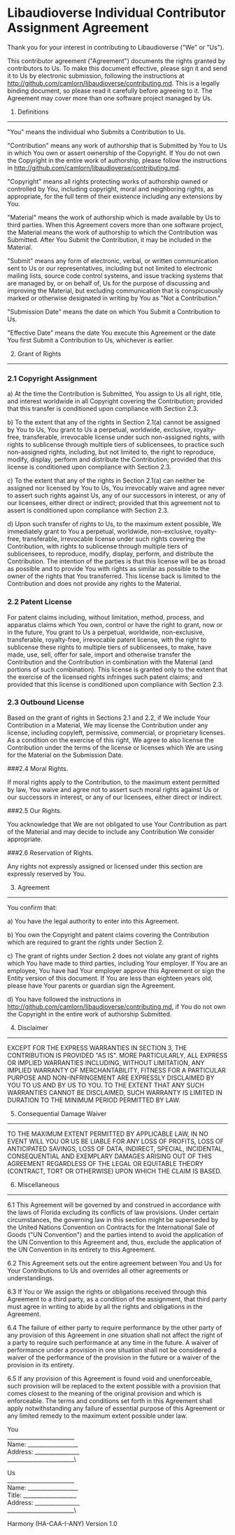 Libaudioverse Individual Contributor Assignment Agreement
=========================================================

Thank you for your interest in contributing to Libaudioverse ("We" or
"Us").

This contributor agreement ("Agreement") documents the rights granted by
contributors to Us. To make this document effective, please sign it and
send it to Us by electronic submission, following the instructions at
http://github.com/camlorn/libaudioverse/contributing.md. This is a
legally binding document, so please read it carefully before agreeing to
it. The Agreement may cover more than one software project managed by
Us.

1. Definitions
--------------

"You" means the individual who Submits a Contribution to Us.

"Contribution" means any work of authorship that is Submitted by You to
Us in which You own or assert ownership of the Copyright. If You do not
own the Copyright in the entire work of authorship, please follow the
instructions in http://github.com/camlorn/libaudioverse/contributing.md.

"Copyright" means all rights protecting works of authorship owned or
controlled by You, including copyright, moral and neighboring rights, as
appropriate, for the full term of their existence including any
extensions by You.

"Material" means the work of authorship which is made available by Us to
third parties. When this Agreement covers more than one software
project, the Material means the work of authorship to which the
Contribution was Submitted. After You Submit the Contribution, it may be
included in the Material.

"Submit" means any form of electronic, verbal, or written communication
sent to Us or our representatives, including but not limited to
electronic mailing lists, source code control systems, and issue
tracking systems that are managed by, or on behalf of, Us for the
purpose of discussing and improving the Material, but excluding
communication that is conspicuously marked or otherwise designated in
writing by You as "Not a Contribution."

"Submission Date" means the date on which You Submit a Contribution to
Us.

"Effective Date" means the date You execute this Agreement or the date
You first Submit a Contribution to Us, whichever is earlier.

2. Grant of Rights
------------------

### 2.1 Copyright Assignment

a) At the time the Contribution is Submitted, You assign to Us all
right, title, and interest worldwide in all Copyright covering the
Contribution; provided that this transfer is conditioned upon compliance
with Section 2.3.

b) To the extent that any of the rights in Section 2.1(a) cannot be
assigned by You to Us, You grant to Us a perpetual, worldwide,
exclusive, royalty-free, transferable, irrevocable license under such
non-assigned rights, with rights to sublicense through multiple tiers of
sublicensees, to practice such non-assigned rights, including, but not
limited to, the right to reproduce, modify, display, perform and
distribute the Contribution; provided that this license is conditioned
upon compliance with Section 2.3.

c) To the extent that any of the rights in Section 2.1(a) can neither
be assigned nor licensed by You to Us, You irrevocably waive and agree
never to assert such rights against Us, any of our successors in
interest, or any of our licensees, either direct or indirect; provided
that this agreement not to assert is conditioned upon compliance with
Section 2.3.

d) Upon such transfer of rights to Us, to the maximum extent possible,
We immediately grant to You a perpetual, worldwide, non-exclusive,
royalty-free, transferable, irrevocable license under such rights
covering the Contribution, with rights to sublicense through multiple
tiers of sublicensees, to reproduce, modify, display, perform, and
distribute the Contribution. The intention of the parties is that this
license will be as broad as possible and to provide You with rights as
similar as possible to the owner of the rights that You transferred.
This license back is limited to the Contribution and does not provide
any rights to the Material.

### 2.2 Patent License

For patent claims including, without limitation, method, process, and
apparatus claims which You own, control or have the right to grant, now
or in the future, You grant to Us a perpetual, worldwide, non-exclusive,
transferable, royalty-free, irrevocable patent license, with the right
to sublicense these rights to multiple tiers of sublicensees, to make,
have made, use, sell, offer for sale, import and otherwise transfer the
Contribution and the Contribution in combination with the Material (and
portions of such combination). This license is granted only to the
extent that the exercise of the licensed rights infringes such patent
claims; and provided that this license is conditioned upon compliance
with Section 2.3.

### 2.3 Outbound License

Based on the grant of rights in Sections 2.1 and 2.2, if We include Your
Contribution in a Material, We may license the Contribution under any
license, including copyleft, permissive, commercial, or proprietary
licenses. As a condition on the exercise of this right, We agree to also
license the Contribution under the terms of the license or licenses
which We are using for the Material on the Submission Date.

###2.4 Moral Rights.

If moral rights apply to the Contribution, to the maximum extent permitted by law, You waive and
agree not to assert such moral rights against Us or our successors in
interest, or any of our licensees, either direct or indirect.

###2.5 Our Rights.

You acknowledge that We are not obligated to use Your Contribution as part of the Material and may
decide to include any Contribution We consider appropriate.

###2.6 Reservation of Rights.

Any rights not expressly assigned or licensed under this section are expressly reserved
by You.

3. Agreement
------------

You confirm that:

a) You have the legal authority to enter into this Agreement.

b) You own the Copyright and patent claims covering the Contribution
which are required to grant the rights under Section 2.

c) The grant of rights under Section 2 does not violate any grant of
rights which You have made to third parties, including Your employer. If
You are an employee, You have had Your employer approve this Agreement
or sign the Entity version of this document. If You are less than
eighteen years old, please have Your parents or guardian sign the
Agreement.

d) You have followed the instructions in
http://github.com/camlorn/libaudioverse/contributing.md, if You do not
own the Copyright in the entire work of authorship Submitted.

4. Disclaimer
-------------

EXCEPT FOR THE EXPRESS WARRANTIES IN SECTION 3, THE CONTRIBUTION IS
PROVIDED "AS IS". MORE PARTICULARLY, ALL EXPRESS OR IMPLIED WARRANTIES
INCLUDING, WITHOUT LIMITATION, ANY IMPLIED WARRANTY OF MERCHANTABILITY,
FITNESS FOR A PARTICULAR PURPOSE AND NON-INFRINGEMENT ARE EXPRESSLY
DISCLAIMED BY YOU TO US AND BY US TO YOU. TO THE EXTENT THAT ANY SUCH
WARRANTIES CANNOT BE DISCLAIMED, SUCH WARRANTY IS LIMITED IN DURATION TO
THE MINIMUM PERIOD PERMITTED BY LAW.

5. Consequential Damage Waiver
------------------------------

TO THE MAXIMUM EXTENT PERMITTED BY APPLICABLE LAW, IN NO EVENT WILL YOU
OR US BE LIABLE FOR ANY LOSS OF PROFITS, LOSS OF ANTICIPATED SAVINGS,
LOSS OF DATA, INDIRECT, SPECIAL, INCIDENTAL, CONSEQUENTIAL AND EXEMPLARY
DAMAGES ARISING OUT OF THIS AGREEMENT REGARDLESS OF THE LEGAL OR
EQUITABLE THEORY (CONTRACT, TORT OR OTHERWISE) UPON WHICH THE CLAIM IS
BASED.

6. Miscellaneous
----------------

6.1 This Agreement will be governed by and construed in accordance with
the laws of Florida excluding its conflicts of law provisions. Under
certain circumstances, the governing law in this section might be
superseded by the United Nations Convention on Contracts for the
International Sale of Goods ("UN Convention") and the parties intend to
avoid the application of the UN Convention to this Agreement and, thus,
exclude the application of the UN Convention in its entirety to this
Agreement.

6.2 This Agreement sets out the entire agreement between You and Us for
Your Contributions to Us and overrides all other agreements or
understandings.

6.3 If You or We assign the rights or obligations received through this
Agreement to a third party, as a condition of the assignment, that third
party must agree in writing to abide by all the rights and obligations
in the Agreement.

6.4 The failure of either party to require performance by the other
party of any provision of this Agreement in one situation shall not
affect the right of a party to require such performance at any time in
the future. A waiver of performance under a provision in one situation
shall not be considered a waiver of the performance of the provision in
the future or a waiver of the provision in its entirety.

6.5 If any provision of this Agreement is found void and unenforceable,
such provision will be replaced to the extent possible with a provision
that comes closest to the meaning of the original provision and which is
enforceable. The terms and conditions set forth in this Agreement shall
apply notwithstanding any failure of essential purpose of this Agreement
or any limited remedy to the maximum extent possible under law.

You\
\_\_\_\_\_\_\_\_\_\_\_\_\_\_\_\_\_\_\_\_\_\_\_\_\
Name: \_\_\_\_\_\_\_\_\_\_\_\_\_\_\_\_\_\_\
Address: \_\_\_\_\_\_\_\_\_\_\_\_\_\_\_\_\
\_\_\_\_\_\_\_\_\_\_\_\_\_\_\_\_\_\_\_\_\_\_\_\_\

Us\
\_\_\_\_\_\_\_\_\_\_\_\_\_\_\_\_\_\_\_\_\_\_\_\_\
Name: \_\_\_\_\_\_\_\_\_\_\_\_\_\_\_\_\_\_\
Title: \_\_\_\_\_\_\_\_\_\_\_\_\_\_\_\_\_\_\_\
Address: \_\_\_\_\_\_\_\_\_\_\_\_\_\_\_\_\
\_\_\_\_\_\_\_\_\_\_\_\_\_\_\_\_\_\_\_\_\_\_\_\_\

Harmony (HA-CAA-I-ANY) Version 1.0